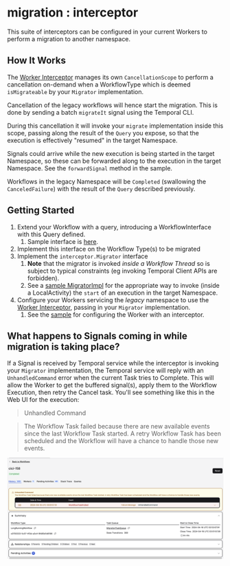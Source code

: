 # migration : interceptor

This suite of interceptors can be configured in your current Workers to perform a migration to another namespace.

## How It Works

The [Worker Interceptor](MigrationWorkerInterceptor.java) manages its own `CancellationScope` to perform a cancellation on-demand when 
a WorkflowType which is deemed `isMigrateable` by your `Migrator` implementation. 

Cancellation of the legacy workflows will hence start the migration. This is done by sending a batch `migrateIt` signal using the
Temporal CLI. 

During this cancellation it will invoke your `migrate` implementation inside this scope, passing along the result of the `Query` you expose, 
so that the execution is effectively "resumed" in the target Namespace.

Signals could arrive while the new execution is being started in the target Namespace, 
so these can be forwarded along to the execution in the target Namespace. See the `forwardSignal` method in the sample.

Workflows in the legacy Namespace will be `Completed` (swallowing the `CanceledFailure`) with the result of the `Query` described previously.

## Getting Started

1. Extend your Workflow with a query, introducing a WorkflowInterface with this Query defined. 
   1. Sample interface is [here](../example/QueryableLongRunningWorkflow.java).
1. Implement this interface on the Workflow Type(s) to be migrated
1. Implement the `interceptor.Migrator` interface
   1. **Note** that the migrator is invoked _inside a Workflow Thread_ so is subject to typical constraints (eg invoking Temporal Client APIs are forbidden).
   1. See a [sample MigratorImpl](../example/MigrationImpl.java) for the appropriate way to invoke (inside a LocalActivity)
      the `start` of an execution in the target Namespace.
1. Configure your Workers servicing the *legacy* namespace to use the [Worker Interceptor](MigrationWorkerInterceptor.java), passing in your `Migrator` implementation. 
   1. See the [sample](../example/LegacyWorker.java) for configuring the Worker with an interceptor.

## What happens to Signals coming in while migration is taking place?

If a Signal is received by Temporal service while the interceptor is invoking your `Migrator` implementation, the Temporal
service will reply with an `UnhandledCommand` error when the current Task tries to Complete. This will allow the Worker
to get the buffered signal(s), apply them to the Workflow Execution, then retry the Cancel task. You'll see something like this
in the Web UI for the execution:

> Unhandled Command

> The Workflow Task failed because there are new available events since the last Workflow Task started. A retry Workflow Task has been scheduled and the Workflow will have a chance to handle those new events.

<img margin="auto" max-width="200px" src="unhandledcommand.png"/>